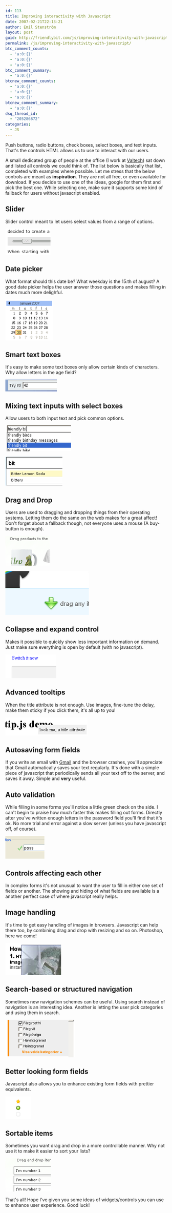 ```yaml
---
id: 113
title: Improving interactivity with Javascript
date: 2007-02-21T22:13:21
author: Emil Stenström
layout: post
guid: http://friendlybit.com/js/improving-interactivity-with-javascript/
permalink: /js/improving-interactivity-with-javascript/
btc_comment_counts:
  - 'a:0:{}'
  - 'a:0:{}'
  - 'a:0:{}'
btc_comment_summary:
  - 'a:0:{}'
btcnew_comment_counts:
  - 'a:0:{}'
  - 'a:0:{}'
  - 'a:0:{}'
btcnew_comment_summary:
  - 'a:0:{}'
dsq_thread_id:
  - "205286872"
categories:
  - JS
---
```

Push buttons, radio buttons, check boxes, select boxes, and text inputs. That's the controls HTML allows us to use to interact with our users.

A small dedicated group of people at the office (I work at [Valtech](http://www.valtech.se)) sat down and listed all controls we could think of. The list below is basically that list, completed with examples where possible. Let me stress that the below controls are meant as **inspiration**. They are not all free, or even available for download. If you decide to use one of the ideas, google for them first and pick the best one. While selecting one, make sure it supports some kind of fallback for users without javascript enabled.

## Slider

Slider control meant to let users select values from a range of options.

[![Slider control](/files/ajaxexamples/slider.png)](http://webfx.eae.net/dhtml/slider/slider.html)

## Date picker

What format should this date be? What weekday is the 15:th of august? A good date picker helps the user answer those questions and makes filling in dates much more delighful.

[![Date picker](/files/ajaxexamples/datepicker.png)](http://www.basicdatepicker.com/)

## Smart text boxes

It's easy to make some text boxes only allow certain kinds of characters. Why allow letters in the age field?

[![Text box that only allows numbers](/files/ajaxexamples/smarttextbox.png)](http://www.cambiaresearch.com/c4/029c978b-aac5-472e-97a8-95b256f5febd/How-Can-I-Use-Javascript-to-Allow-Only-Numbers-to-Be-Entered-in-a-TextBox.aspx)

## Mixing text inputs with select boxes

Allow users to both input text and pick common options.

[![Google Suggest](/files/ajaxexamples/gsuggest.png)](http://www.google.com/webhp?complete=1&amp;hl=en)

![Ingredience picker with AJAX](/files/ajaxexamples/extratasty.png)

## Drag and Drop

Users are used to dragging and dropping things from their operating systems. Letting them do the same on the web makes for a great affect! Don't forget about a fallback though, not everyone uses a mouse (A buy-button is enough).

![Example shop with drag and drop](/files/ajaxexamples/dragdrop.png)

[![Real shop with drag and drop](/files/ajaxexamples/panic.png)](http://www.panic.com/goods/)

## Collapse and expand control

Makes it possible to quickly show less important information on demand. Just make sure everything is open by default (with no javascript).

![Toggling a block is easy](/files/ajaxexamples/expand.png)

## Advanced tooltips

When the title attribute is not enough. Use images, fine-tune the delay, make them sticky if you click them, it's all up to you!

![Tool tips with a little spice](/files/ajaxexamples/tooltip.png)

## Autosaving form fields

If you write an email with [Gmail](http://www.gmail.com) and the browser crashes, you'll appreciate that Gmail automatically saves your text regularly. It's done with a simple piece of javascript that periodically sends all your text off to the server, and saves it away. Simple and **very** useful.

## Auto validation

While filling in some forms you'll notice a little green check on the side. I can't begin to praise how much faster this makes filling out forms. Directly after you've written enough letters in the password field you'll find that it's ok. No more trial and error against a slow server (unless you have javascript off, of course).

[![Early notification that the password is correct](/files/ajaxexamples/autovalid.png)](http://www.zapatec.com/website/ajax/zpform/doc/demo.html#ajax.html)

## Controls affecting each other

In complex forms it's not unusual to want the user to fill in either one set of fields or another. The showing and hiding of what fields are available is a another perfect case of where javascript really helps.

## Image handling

It's time to get easy handling of images in browsers. Javascript can help there too, by combining drag and drop with resizing and so on. Photoshop, here we come!

[![Images you can move and resize in the browser](/files/ajaxexamples/images.png)](http://www.walterzorn.com/dragdrop/dragdrop_e.htm)

## Search-based or structured navigation

Sometimes new navigation schemes can be useful. Using search instead of navigation is an interesting idea. Another is letting the user pick categories and using them in search.

[![Menu that allows expanding and searching](/files/ajaxexamples/searchstructure.png)](http://www.vitvarumaklarna.se/)

## Better **looking** form fields

Javascript also allows you to enhance existing form fields with prettier equivalents.

![Pretty form controls](/files/ajaxexamples/checkboxes.png)

## Sortable items

Sometimes you want drag and drop in a more controllable manner. Why not use it to make it easier to sort your lists?

![Sortable list items](/files/ajaxexamples/sortable.png)

That's all! Hope I've given you some ideas of widgets/controls you can use to enhance user experience. Good luck!
